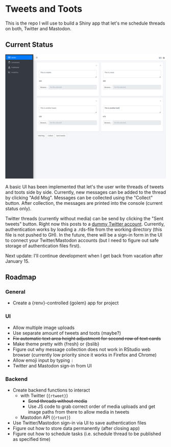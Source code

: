 # Tweets and Toots

This is the repo I will use to build a Shiny app that let's me schedule threads on both, Twitter and Mastodon.

## Current Status

![](current_status.png)

A basic UI has been implemented that let's the user write threads of tweets and toots side by side.
Currently, new messages can be added to the thread by clicking "Add Msg".
Messages can be collected using the "Collect" button.
After collection, the messages are printed into the console (current status only).

Twitter threads (currently without media) can be send by clicking the "Sent tweets" button.
Right now this posts to a [dummy Twitter account](https://twitter.com/test12376118316).
Currently, authentication works by loading a .rds-file from the working directory (this file is not pushed to GH).
In the future, there will be a sign-in form in the UI to connect your Twitter/Mastodon accounts (but I need to figure out safe storage of authentication files first).


Next update: I'll continue development when I get back from vacation after January 15.

## Roadmap

### General

- Create a {renv}-controlled {golem} app for project

### UI

- Allow multiple image uploads
- Use separate amount of tweets and toots (maybe?)
- ~~Fix automatic text area height adjustment for second row of text cards~~
- Make theme pretty with {fresh} or {bslib}
- Figure out why message collection does not work in RStudio web browser (currently low priority since it works in Firefox and Chrome)
- Allow emoji input by typing `:`
- Twitter and Mastodon sign-in from UI

### Backend


- Create backend functions to interact 
    - with Twitter (`{rtweet}`)
      - ~~Send threads without media~~
      - Use JS code to grab correct order of media uploads and get image paths from there to allow media in tweets
    - Mastodon API (`{rtoot}`)
- Use Twitter/Mastodon sign-in via UI to save authentication files 
- Figure out how to store data permanently (after closing app)
- Figure out how to schedule tasks (i.e. schedule thread to be published as specified time)

